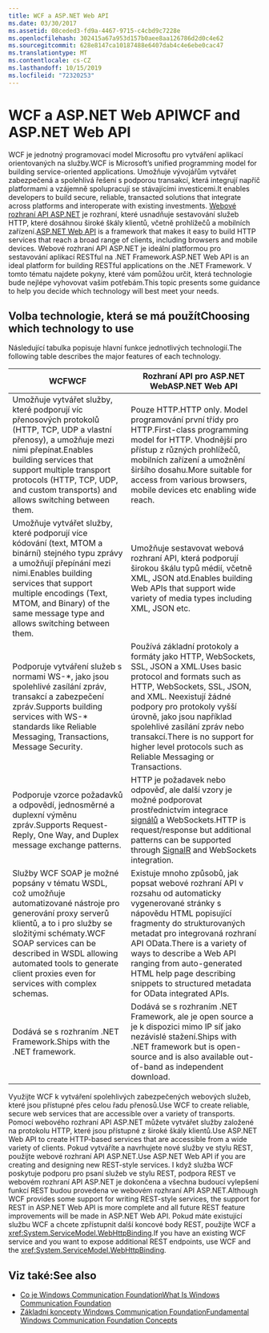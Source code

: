 ```yaml
---
title: WCF a ASP.NET Web API
ms.date: 03/30/2017
ms.assetid: 08ceded3-fd9a-4467-9715-c4cbd9c7228e
ms.openlocfilehash: 302415a67a953d157b0aee8aa126786d2d0c4e62
ms.sourcegitcommit: 628e8147ca10187488e6407dab4c4e6ebe0cac47
ms.translationtype: MT
ms.contentlocale: cs-CZ
ms.lasthandoff: 10/15/2019
ms.locfileid: "72320253"
---
```

# <a name="wcf-and-aspnet-web-api"></a><span data-ttu-id="1c28a-102">WCF a ASP.NET Web API</span><span class="sxs-lookup"><span data-stu-id="1c28a-102">WCF and ASP.NET Web API</span></span>
<span data-ttu-id="1c28a-103">WCF je jednotný programovací model Microsoftu pro vytváření aplikací orientovaných na služby.</span><span class="sxs-lookup"><span data-stu-id="1c28a-103">WCF is Microsoft’s unified programming model for building service-oriented applications.</span></span> <span data-ttu-id="1c28a-104">Umožňuje vývojářům vytvářet zabezpečená a spolehlivá řešení s podporou transakcí, která integrují napříč platformami a vzájemně spolupracují se stávajícími investicemi.</span><span class="sxs-lookup"><span data-stu-id="1c28a-104">It enables developers to build secure, reliable, transacted solutions that integrate across platforms and interoperate with existing investments.</span></span> <span data-ttu-id="1c28a-105">[Webové rozhraní API ASP.NET](https://www.asp.net/web-api) je rozhraní, které usnadňuje sestavování služeb HTTP, které dosáhnou široké škály klientů, včetně prohlížečů a mobilních zařízení.</span><span class="sxs-lookup"><span data-stu-id="1c28a-105">[ASP.NET Web API](https://www.asp.net/web-api) is a framework that makes it easy to build HTTP services that reach a broad range of clients, including browsers and mobile devices.</span></span> <span data-ttu-id="1c28a-106">Webové rozhraní API ASP.NET je ideální platformou pro sestavování aplikací RESTful na .NET Framework.</span><span class="sxs-lookup"><span data-stu-id="1c28a-106">ASP.NET Web API is an ideal platform for building RESTful applications on the .NET Framework.</span></span> <span data-ttu-id="1c28a-107">V tomto tématu najdete pokyny, které vám pomůžou určit, která technologie bude nejlépe vyhovovat vašim potřebám.</span><span class="sxs-lookup"><span data-stu-id="1c28a-107">This topic presents some guidance to help you decide which technology will best meet your needs.</span></span>  
  
## <a name="choosing-which-technology-to-use"></a><span data-ttu-id="1c28a-108">Volba technologie, která se má použít</span><span class="sxs-lookup"><span data-stu-id="1c28a-108">Choosing which technology to use</span></span>  
 <span data-ttu-id="1c28a-109">Následující tabulka popisuje hlavní funkce jednotlivých technologií.</span><span class="sxs-lookup"><span data-stu-id="1c28a-109">The following table describes the major features of each technology.</span></span>  
  
|<span data-ttu-id="1c28a-110">WCF</span><span class="sxs-lookup"><span data-stu-id="1c28a-110">WCF</span></span>|<span data-ttu-id="1c28a-111">Rozhraní API pro ASP.NET Web</span><span class="sxs-lookup"><span data-stu-id="1c28a-111">ASP.NET Web API</span></span>|  
|---------|---------------------|  
|<span data-ttu-id="1c28a-112">Umožňuje vytvářet služby, které podporují víc přenosových protokolů (HTTP, TCP, UDP a vlastní přenosy), a umožňuje mezi nimi přepínat.</span><span class="sxs-lookup"><span data-stu-id="1c28a-112">Enables building services that support multiple transport protocols (HTTP, TCP, UDP, and custom transports) and allows switching between them.</span></span>|<span data-ttu-id="1c28a-113">Pouze HTTP.</span><span class="sxs-lookup"><span data-stu-id="1c28a-113">HTTP only.</span></span> <span data-ttu-id="1c28a-114">Model programování první třídy pro HTTP.</span><span class="sxs-lookup"><span data-stu-id="1c28a-114">First-class programming model for HTTP.</span></span> <span data-ttu-id="1c28a-115">Vhodnější pro přístup z různých prohlížečů, mobilních zařízení a umožnění širšího dosahu.</span><span class="sxs-lookup"><span data-stu-id="1c28a-115">More suitable for access from various browsers, mobile devices etc enabling wide reach.</span></span>|  
|<span data-ttu-id="1c28a-116">Umožňuje vytvářet služby, které podporují více kódování (text, MTOM a binární) stejného typu zprávy a umožňují přepínání mezi nimi.</span><span class="sxs-lookup"><span data-stu-id="1c28a-116">Enables building services that support multiple encodings (Text, MTOM, and Binary) of the same message type and allows switching between them.</span></span>|<span data-ttu-id="1c28a-117">Umožňuje sestavovat webová rozhraní API, která podporují širokou škálu typů médií, včetně XML, JSON atd.</span><span class="sxs-lookup"><span data-stu-id="1c28a-117">Enables building Web APIs that support wide variety of media types including XML, JSON etc.</span></span>|  
|<span data-ttu-id="1c28a-118">Podporuje vytváření služeb s normami WS-\*, jako jsou spolehlivé zasílání zpráv, transakcí a zabezpečení zpráv.</span><span class="sxs-lookup"><span data-stu-id="1c28a-118">Supports building services with WS-\* standards like Reliable Messaging, Transactions, Message Security.</span></span>|<span data-ttu-id="1c28a-119">Používá základní protokoly a formáty jako HTTP, WebSockets, SSL, JSON a XML.</span><span class="sxs-lookup"><span data-stu-id="1c28a-119">Uses basic protocol and formats such as HTTP, WebSockets, SSL, JSON, and XML.</span></span> <span data-ttu-id="1c28a-120">Neexistují žádné podpory pro protokoly vyšší úrovně, jako jsou například spolehlivé zasílání zpráv nebo transakcí.</span><span class="sxs-lookup"><span data-stu-id="1c28a-120">There is no support for higher level protocols such as Reliable Messaging or Transactions.</span></span>|  
|<span data-ttu-id="1c28a-121">Podporuje vzorce požadavků a odpovědí, jednosměrné a duplexní výměnu zpráv.</span><span class="sxs-lookup"><span data-stu-id="1c28a-121">Supports Request-Reply, One Way, and Duplex message exchange patterns.</span></span>|<span data-ttu-id="1c28a-122">HTTP je požadavek nebo odpověď, ale další vzory je možné podporovat prostřednictvím integrace [signálů](https://github.com/SignalR/SignalR) a WebSockets.</span><span class="sxs-lookup"><span data-stu-id="1c28a-122">HTTP is request/response but additional patterns can be supported through [SignalR](https://github.com/SignalR/SignalR) and WebSockets integration.</span></span>|  
|<span data-ttu-id="1c28a-123">Služby WCF SOAP je možné popsány v tématu WSDL, což umožňuje automatizované nástroje pro generování proxy serverů klientů, a to i pro služby se složitými schématy.</span><span class="sxs-lookup"><span data-stu-id="1c28a-123">WCF SOAP services can be described in WSDL allowing automated tools to generate client proxies even for services with complex schemas.</span></span>|<span data-ttu-id="1c28a-124">Existuje mnoho způsobů, jak popsat webové rozhraní API v rozsahu od automaticky vygenerované stránky s nápovědu HTML popisující fragmenty do strukturovaných metadat pro integrovaná rozhraní API OData.</span><span class="sxs-lookup"><span data-stu-id="1c28a-124">There is a variety of ways to describe a Web API ranging from auto-generated HTML help page describing snippets to structured metadata for OData integrated APIs.</span></span>|  
|<span data-ttu-id="1c28a-125">Dodává se s rozhraním .NET Framework.</span><span class="sxs-lookup"><span data-stu-id="1c28a-125">Ships with the .NET framework.</span></span>|<span data-ttu-id="1c28a-126">Dodává se s rozhraním .NET Framework, ale je open source a je k dispozici mimo IP síť jako nezávislé stažení.</span><span class="sxs-lookup"><span data-stu-id="1c28a-126">Ships with .NET framework but is open-source and is also available out-of-band as independent download.</span></span>|  
  
 <span data-ttu-id="1c28a-127">Využijte WCF k vytváření spolehlivých zabezpečených webových služeb, které jsou přístupné přes celou řadu přenosů.</span><span class="sxs-lookup"><span data-stu-id="1c28a-127">Use WCF to create reliable, secure web services that are accessible over a variety of transports.</span></span> <span data-ttu-id="1c28a-128">Pomocí webového rozhraní API ASP.NET můžete vytvářet služby založené na protokolu HTTP, které jsou přístupné z široké škály klientů.</span><span class="sxs-lookup"><span data-stu-id="1c28a-128">Use ASP.NET Web API to create HTTP-based services that are accessible from a wide variety of clients.</span></span> <span data-ttu-id="1c28a-129">Pokud vytváříte a navrhujete nové služby ve stylu REST, použijte webové rozhraní API ASP.NET.</span><span class="sxs-lookup"><span data-stu-id="1c28a-129">Use ASP.NET Web API if you are creating and designing new REST-style services.</span></span> <span data-ttu-id="1c28a-130">I když služba WCF poskytuje podporu pro psaní služeb ve stylu REST, podpora REST ve webovém rozhraní API ASP.NET je dokončena a všechna budoucí vylepšení funkcí REST budou provedena ve webovém rozhraní API ASP.NET.</span><span class="sxs-lookup"><span data-stu-id="1c28a-130">Although WCF provides some support for writing REST-style services, the support for REST in ASP.NET Web API is more complete and all future REST feature improvements will be made in ASP.NET Web API.</span></span> <span data-ttu-id="1c28a-131">Pokud máte existující službu WCF a chcete zpřístupnit další koncové body REST, použijte WCF a <xref:System.ServiceModel.WebHttpBinding>.</span><span class="sxs-lookup"><span data-stu-id="1c28a-131">If you have an existing WCF service and you want to expose additional REST endpoints, use WCF and the <xref:System.ServiceModel.WebHttpBinding>.</span></span>  
  
## <a name="see-also"></a><span data-ttu-id="1c28a-132">Viz také:</span><span class="sxs-lookup"><span data-stu-id="1c28a-132">See also</span></span>

- [<span data-ttu-id="1c28a-133">Co je Windows Communication Foundation</span><span class="sxs-lookup"><span data-stu-id="1c28a-133">What Is Windows Communication Foundation</span></span>](whats-wcf.md)
- [<span data-ttu-id="1c28a-134">Základní koncepty Windows Communication Foundation</span><span class="sxs-lookup"><span data-stu-id="1c28a-134">Fundamental Windows Communication Foundation Concepts</span></span>](fundamental-concepts.md)
